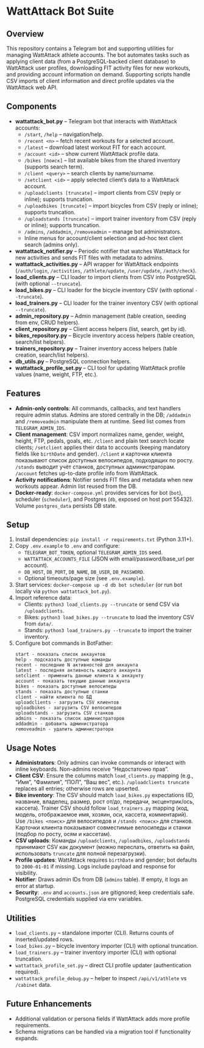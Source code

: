 # WattAttack Bot Suite

## Overview
This repository contains a Telegram bot and supporting utilities for managing WattAttack athlete accounts. The bot automates tasks such as applying client data (from a PostgreSQL-backed client database) to WattAttack user profiles, downloading FIT activity files for new workouts, and providing account information on demand. Supporting scripts handle CSV imports of client information and direct profile updates via the WattAttack web API.

## Components
- **wattattack_bot.py** – Telegram bot that interacts with WattAttack accounts:
  - `/start`, `/help` – navigation/help.
  - `/recent <n>` – fetch recent workouts for a selected account.
  - `/latest` – download latest workout FIT for each account.
  - `/account <id>` – show current WattAttack profile data.
  - `/bikes [поиск]` – list available bikes from the shared inventory (supports search term).
  - `/client <query>` – search clients by name/surname.
  - `/setclient <id>` – apply selected client’s data to a WattAttack account.
  - `/uploadclients [truncate]` – import clients from CSV (reply or inline); supports truncation.
  - `/uploadbikes [truncate]` – import bicycles from CSV (reply or inline); supports truncation.
  - `/uploadstands [truncate]` – import trainer inventory from CSV (reply or inline); supports truncation.
  - `/admins`, `/addadmin`, `/removeadmin` – manage bot administrators.
  - Inline menus for account/client selection and ad-hoc text client search (admins only).
- **wattattack_notifier.py** – Periodic notifier that watches WattAttack for new activities and sends FIT files with metadata to admins.
- **wattattack_activities.py** – API wrapper for WattAttack endpoints (`/auth/login`, `/activities`, `/athlete/update`, `/user/update`, `/auth/check`).
- **load_clients.py** – CLI loader to import clients from CSV into PostgreSQL (with optional `--truncate`).
- **load_bikes.py** – CLI loader for the bicycle inventory CSV (with optional `--truncate`).
- **load_trainers.py** – CLI loader for the trainer inventory CSV (with optional `--truncate`).
- **admin_repository.py** – Admin management (table creation, seeding from env, CRUD helpers).
- **client_repository.py** – Client access helpers (list, search, get by id). 
- **bikes_repository.py** – Bicycle inventory access helpers (table creation, search/list helpers).
- **trainers_repository.py** – Trainer inventory access helpers (table creation, search/list helpers).
- **db_utils.py** – PostgreSQL connection helpers.
- **wattattack_profile_set.py** – CLI tool for updating WattAttack profile values (name, weight, FTP, etc.).

## Features
- **Admin-only controls**: All commands, callbacks, and text handlers require admin status. Admins are stored centrally in the DB; `/addadmin` and `/removeadmin` manipulate them at runtime. Seed list comes from `TELEGRAM_ADMIN_IDS`.
- **Client management**: CSV import normalizes name, gender, weight, height, FTP, pedals, goals, etc. `/client` and plain text search locate clients; `/setclient` applies their data to accounts (keeping mandatory fields like `birthDate` and gender). `/client` и карточки клиента показывают список доступных велосипедов, подходящих по росту. `/stands` выводит учёт станков, доступных администраторам. `/account` fetches up-to-date profile info from WattAttack.
- **Activity notifications**: Notifier sends FIT files and metadata when new workouts appear. Admin list reused from the DB.
- **Docker-ready**: `docker-compose.yml` provides services for bot (`bot`), scheduler (`scheduler`), and Postgres (`db`, exposed on host port 55432). Volume `postgres_data` persists DB state.

## Setup
1. Install dependencies: `pip install -r requirements.txt` (Python 3.11+).
2. Copy `.env.example` to `.env` and configure:
   - `TELEGRAM_BOT_TOKEN`, optional `TELEGRAM_ADMIN_IDS` seed.
   - `WATTATTACK_ACCOUNTS_FILE` (JSON with email/password/base_url per account).
   - `DB_HOST`, `DB_PORT`, `DB_NAME`, `DB_USER`, `DB_PASSWORD`.
   - Optional timeouts/page size (see `.env.example`).
3. Start services: `docker-compose up -d db bot scheduler` (or run bot locally via `python wattattack_bot.py`).
4. Import reference data:
   - Clients: `python3 load_clients.py --truncate` or send CSV via `/uploadclients`.
   - Bikes: `python3 load_bikes.py --truncate` to load the inventory CSV from `data/`.
   - Stands: `python3 load_trainers.py --truncate` to import the trainer inventory.
5. Configure bot commands in BotFather:
   ```
   start - показать список аккаунтов
   help - подсказать доступные команды
   recent - последние N активностей для аккаунта
   latest - последняя активность каждого аккаунта
   setclient - применить данные клиента к аккаунту
   account - показать текущие данные аккаунта
   bikes - показать доступные велосипеды
   stands - показать доступные станки
   client - найти клиента по БД
   uploadclients - загрузить CSV клиентов
   uploadbikes - загрузить CSV велосипедов
   uploadstands - загрузить CSV станков
   admins - показать список администраторов
   addadmin - добавить администратора
   removeadmin - удалить администратора
   ```

## Usage Notes
- **Administrators**: Only admins can invoke commands or interact with inline keyboards. Non-admins receive “Недостаточно прав”.
- **Client CSV**: Ensure the columns match `load_clients.py` mapping (e.g., “Имя”, “Фамилия”, “ПОЛ”, “Ваш вес”, etc.). `/uploadclients truncate` replaces all entries; otherwise rows are upserted.
- **Bike inventory**: The CSV should match `load_bikes.py` expectations (ID, название, владелец, размер, рост от/до, передачи, эксцентрик/ось, кассета). Trainer CSV should follow `load_trainers.py` mapping (код, модель, отображаемое имя, хозяин, оси, кассета, комментарий). Use `/bikes <поиск>` для велосипедов и `/stands <поиск>` для станков. Карточки клиента показывают совместимые велосипеды и станки (подбор по росту, осям и кассетам).
- **CSV uploads**: Команды `/uploadclients`, `/uploadbikes`, `/uploadstands` принимают CSV как документ (можно переслать, ответить на файл, использовать `truncate` для полной перезагрузки).
- **Profile updates**: WattAttack requires `birthDate` and gender; bot defaults to `2000-01-01` if missing. Logs include payload and response for visibility.
- **Notifier**: Draws admin IDs from DB (`admins` table). If empty, it logs an error at startup.
- **Security**: `.env` and `accounts.json` are gitignored; keep credentials safe. PostgreSQL credentials supplied via env variables.

## Utilities
- `load_clients.py` – standalone importer (CLI). Returns counts of inserted/updated rows.
- `load_bikes.py` – bicycle inventory importer (CLI) with optional truncation.
- `load_trainers.py` – trainer inventory importer (CLI) with optional truncation.
- `wattattack_profile_set.py` – direct CLI profile updater (authentication required).
- `wattattack_profile_debug.py` – helper to inspect `/api/v1/athlete` vs `/cabinet` data.

## Future Enhancements
- Additional validation or persona fields if WattAttack adds more profile requirements.
- Schema migrations can be handled via a migration tool if functionality expands.
